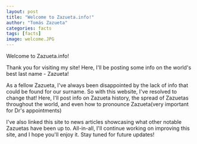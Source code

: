 ```yaml
---
layout: post
title: "Welcome to Zazueta.info!"
author: "Tomás Zazueta"
categories: facts
tags: [facts]
image: welcome.JPG
---
```


Welcome to Zazueta.info!

Thank you for visiting my site! Here, I'll be posting some info on the world's best last name - Zazueta! 

As a fellow Zazueta, I've always been disappointed by the lack of info that could be found for our surname. So with this website, I've resolved to change that! Here, I'll post info on Zazueta history, the spread of Zazuetas throughout the world, and even how to pronounce Zazueta(very important for Dr's appointments)

I've also linked this site to news articles showcasing what other notable Zazuetas have been up to. All-in-all, I'll continue working on improving this site, and I hope you'll enjoy it. Stay tuned for future updates!